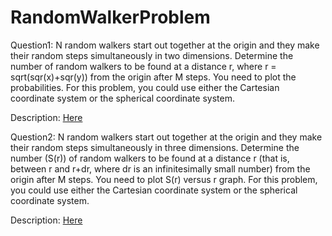 # RandomWalkerProblem

Question1:
N random walkers start out together at the origin and they make their random steps simultaneously in two dimensions. Determine the number of random walkers to be found 
at a distance r, where r = sqrt(sqr(x)+sqr(y)) from the origin after M steps. You need to plot the probabilities. For this problem, you could use either the Cartesian coordinate system or the spherical coordinate system.

Description: [Here](https://github.com/abhisheknalla/RandomWalkerProblem/blob/master/README1.md)

Question2:
N random walkers start out together at the origin and they make their random steps simultaneously in three dimensions. Determine the number (S(r)) of random walkers to be found at a distance r (that is, between r and r+dr, where dr is an infinitesimally small number) from the origin after M steps. You need to plot S(r) versus r graph. For this problem, you could use either the Cartesian coordinate system or the spherical coordinate system.

Description: [Here](https://github.com/abhisheknalla/RandomWalkerProblem/blob/master/README2.md)
